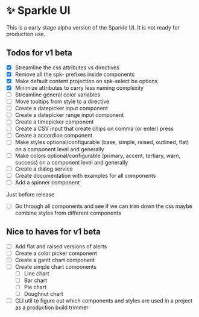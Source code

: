 # ✨ Sparkle UI

This is a early stage alpha version of the Sparkle UI. It is not ready for production use.

## Todos for v1 beta

- [x] Streamline the css attributes vs directives
- [x] Remove all the spk- prefixes inside components
- [x] Make default content projection on spk-select be options
- [x] Minimize attributes to carry less naming complexity
- [ ] Streamline general color variables
- [ ] Move tooltips from style to a directive
- [ ] Create a datepicker input component
- [ ] Create a datepicker range input component
- [ ] Create a timepicker component
- [ ] Create a CSV input that create chips on comma (or enter) press
- [ ] Create a accordion component
- [ ] Make styles optional/configurable (base, simple, raised, outlined, flat) on a component level and generally
- [ ] Make colors optional/configurable (primary, accent, tertiary, warn, success) on a component level and generally
- [ ] Create a dialog service
- [ ] Create documentation with examples for all components
- [ ] Add a spinner component

Just before release

- [ ] Go through all components and see if we can trim down the css maybe combine styles from different components

## Nice to haves for v1 beta

- [ ] Add flat and raised versions of alerts
- [ ] Create a color picker component
- [ ] Create a gantt chart component
- [ ] Create simple chart components
  - [ ] Line chart
  - [ ] Bar chart
  - [ ] Pie chart
  - [ ] Doughnut chart
- [ ] CLI util to figure out which components and styles are used in a project as a production build trimmer
